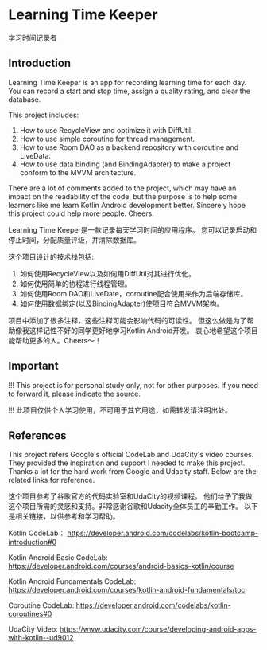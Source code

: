 Learning Time Keeper
====================
学习时间记录者

Introduction
------------
Learning Time Keeper is an app for recording learning time for each day.
You can record a start and stop time, assign a quality rating, and clear the database.

This project includes:
1. How to use RecycleView and optimize it with DiffUtil.
2. How to use simple coroutine for thread management.
3. How to use Room DAO as a backend repository with coroutine and LiveData. 
4. How to use data binding (and BindingAdapter) to make a project conform to the MVVM architecture.
 
There are a lot of comments added to the project, which may have an impact on the readability of the code, 
but the purpose is to help some learners like me learn Kotlin Android development better. 
Sincerely hope this project could help more people. Cheers.

Learning Time Keeper是一款记录每天学习时间的应用程序。
您可以记录启动和停止时间，分配质量评级，并清除数据库。

这个项目设计的技术栈包括:
1. 如何使用RecycleView以及如何用DiffUtil对其进行优化。
2. 如何使用简单的协程进行线程管理。
3. 如何使用Room DAO和LiveDate，coroutine配合使用来作为后端存储库。
4. 如何使用数据绑定(以及BindingAdapter)使项目符合MVVM架构。

项目中添加了很多注释，这些注释可能会影响代码的可读性。
但这么做是为了帮助像我这样记性不好的同学更好地学习Kotlin Android开发。
衷心地希望这个项目能帮助更多的人。Cheers～！

Important 
------------
!!! This project is for personal study only, not for other purposes. 
If you need to forward it, please indicate the source.

!!! 此项目仅供个人学习使用，不可用于其它用途，如需转发请注明出处。

References
------------
This project refers Google's official CodeLab and UdaCity's video courses. 
They provided the inspiration and support I needed to make this project.
Thanks a lot for the hard work from Google and Udacity staff. 
Below are the related links for reference.

这个项目参考了谷歌官方的代码实验室和UdaCity的视频课程。
他们给予了我做这个项目所需的灵感和支持。非常感谢谷歌和Udacity全体员工的辛勤工作。
以下是相关链接，以供参考和学习帮助。

Kotlin CodeLab：
https://developer.android.com/codelabs/kotlin-bootcamp-introduction#0

Kotlin Android Basic CodeLab: 
https://developer.android.com/courses/android-basics-kotlin/course

Kotlin Android Fundamentals CodeLab: 
https://developer.android.com/courses/kotlin-android-fundamentals/toc

Coroutine CodeLab:
https://developer.android.com/codelabs/kotlin-coroutines#0

UdaCity Video:
https://www.udacity.com/course/developing-android-apps-with-kotlin--ud9012




